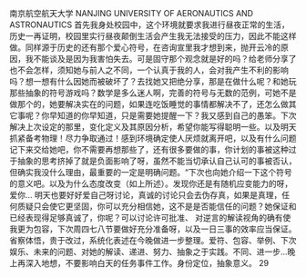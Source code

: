 南京航空航天大学
NANJING UNIVERSITY OF AERONAUTICS AND ASTRONAUTICS
首先我身处校园中，这个环境就要求我进行昼夜正常的生活，历史一再证明，校园里实行昼夜颠倒生活会产生我无法接受的压力，因此不能这样做。同样源于历史的还有那个爱心符号，在咨询宣里我才想到来，抛开云冷的原因，我不能谈及是因为我害怕失去。可是固守那个观念就是好的吗？给老师分享了也不会怎样，须知她与前人之不同，一个认真于我的人，会对我产生不利的影响吗？想一想有什么因她而被破坏了？去找她又把绝分享，那是在做什么呢？和她玩那些抽象的符号游戏吗？数学是多么迷人啊，完善的符号与无数的范例，可她不是做那个的，她要解决实在的问题，如果连吃饭睡觉的事情都解决不了，还怎么做其它事呢？你早知道的你早知道，只是需要她提醒一下？我又感到自己的愚笨。下次解决上次设定的那里，变化定义及其原因分析，希望你能写得聪明一些。以及明天抓紧备考物理！尽力争取通过！感到环境确定使人厌烦就离开吧，以及有什么问题记下来交给她吧，你不需要再想那些了，还有很多要做的事，你计划的事被这种过于抽象的思考挤掉了就是负面影响了呀，虽然不能当切承认自己认可的事被否认，但确实我没什么理由，最重要的一定是明确问题。“下次也向她介绍一下这个符号的意义吧。以及为什么态度改变（如上所述）。发现你还是有随机应变能力的呀，爱你...
明天也要好好爱自己呀讨论，真诚的讨论只会去伪存真，如果是真理，任何质疑只会使它更坚固，你可以充分相信她，这不是是否能信任的问题？她保证和已经表现得足够真诚了，你呢？可以讨论许可批准、
对逆言的解读视角的确有使我更为包容，下次周四七八节要做好充分准备呀，以及一日三事的效率应当保证。省察体悟，贵于改过，系统化表述在今晚做进一步整理。爱符、包容、举例、下次娱乐、未来的问题、对她的解读、递进、努力、抽象之于实践。不同、进一步...晚上再深入地想，不要影响白天的任务事件工作。身份定位，抽象意义。
29
